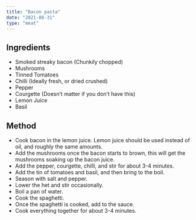```yaml
---
title: "Bacon pasta"
date: "2021-08-31"
type: "meat"
---
```


## Ingredients

- Smoked streaky bacon (Chunkily chopped)
- Mushrooms
- Tinned Tomatoes
- Chilli (Ideally fresh, or dried crushed)
- Pepper
- Courgette (Doesn’t matter if you don’t have this)
- Lemon Juice
- Basil

## Method

- Cook bacon in the lemon juice. Lemon juice should be used instead of oil, and roughly the same amounts.
- Add the mushrooms once the bacon starts to brown, this will get the mushrooms soaking up the bacon juice.
- Add the pepper, courgette, chilli, and stir for about 3-4 minutes.
- Add the tin of tomatoes and basil, and then bring to the boil.
- Season with salt and pepper.
- Lower the het and stir occasionally.
- Boil a pan of water.
- Cook the spaghetti.
- Once the spaghetti is cooked, add to the sauce.
- Cook everything together for about 3-4 minutes.
